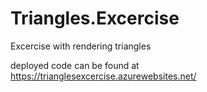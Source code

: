 # Triangles.Excercise
Excercise with rendering triangles

deployed code can be found at https://trianglesexcercise.azurewebsites.net/

